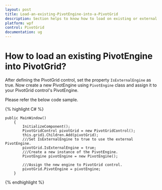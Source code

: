 ```yaml
---
layout: post
title: Load-an-existing-PivotEngine-into-a-PivotGrid
description: Section helps to know how to load on existing or external pivot engine into pivot grid control programmatically.
platform: wpf
control: PivotGrid
documentation: ug
---
```


# How to load an existing PivotEngine into PivotGrid?

After defining the PivotGrid control, set the property `IsExternalEngine` as true. Now create a new PivotEngine using `PivotEngine` class and assign it to your PivotGrid control's PivotEngine.

Please refer the below code sample.

{% highlight C# %}

    public MainWindow()
        {
            InitializeComponent();
            PivotGridControl pivotGrid = new PivotGridControl();
            this.grid1.Children.Add(pivotGrid);
            ///Set IsExternalEngine to true to use the external PivotEngine.
            pivotGrid.IsExternalEngine = true;
            ///Create a new instance of the PivotEngine.
            PivotEngine pivotEngine = new PivotEngine();
            
            ///Assign the new engine to PivotGrid control.
            pivotGrid.PivotEngine = pivotEngine;
        }

{% endhighlight %}


